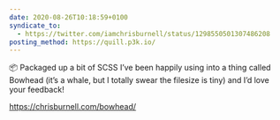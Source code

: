 ```yaml
---
date: 2020-08-26T10:18:59+0100
syndicate_to:
  - https://twitter.com/iamchrisburnell/status/1298550501307486208
posting_method: https://quill.p3k.io/
---
```


📦 Packaged up a bit of SCSS I’ve been happily using into a thing called Bowhead (it’s a whale, but I totally swear the filesize is tiny) and I’d love your feedback!

<a href="https://chrisburnell.com/bowhead/">https://chrisburnell.com/bowhead/</a>

